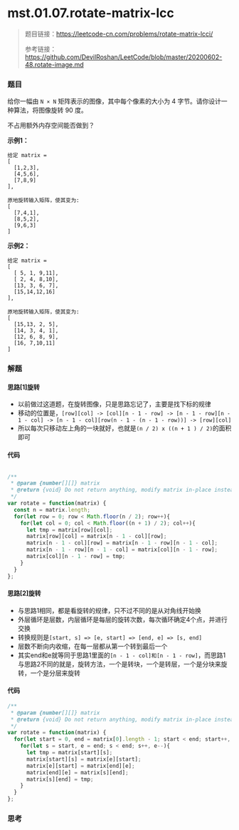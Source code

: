 # mst.01.07.rotate-matrix-lcc

> 题目链接：https://leetcode-cn.com/problems/rotate-matrix-lcci/
>
> 参考链接：https://github.com/DevilRoshan/LeetCode/blob/master/20200602-48.rotate-image.md

### 题目

给你一幅由 `N × N` 矩阵表示的图像，其中每个像素的大小为 4 字节。请你设计一种算法，将图像旋转 90 度。

不占用额外内存空间能否做到？

**示例1：**

```
给定 matrix = 
[
  [1,2,3],
  [4,5,6],
  [7,8,9]
],

原地旋转输入矩阵，使其变为:
[
  [7,4,1],
  [8,5,2],
  [9,6,3]
]
```

**示例2：**

```
给定 matrix =
[
  [ 5, 1, 9,11],
  [ 2, 4, 8,10],
  [13, 3, 6, 7],
  [15,14,12,16]
], 

原地旋转输入矩阵，使其变为:
[
  [15,13, 2, 5],
  [14, 3, 4, 1],
  [12, 6, 8, 9],
  [16, 7,10,11]
]
```



### 解题

#### 思路[1]旋转

* 以前做过这道题，在旋转图像，只是思路忘记了，主要是找下标的规律
* 移动的位置是，`[row][col] -> [col][n - 1 - row] -> [n - 1 - row][n - 1 - col] -> [n - 1 - col][row(n - 1 - (n - 1 - row))] -> [row][col]`
* 所以每次只移动左上角的一块就好，也就是`(n / 2) x ((n + 1 ) / 2)`的面积即可

#### 代码

```javascript

/**
 * @param {number[][]} matrix
 * @return {void} Do not return anything, modify matrix in-place instead.
 */
var rotate = function(matrix) {
  const n = matrix.length;
  for(let row = 0; row < Math.floor(n / 2); row++){
    for(let col = 0; col < Math.floor((n + 1) / 2); col++){
      let tmp = matrix[row][col];
      matrix[row][col] = matrix[n - 1 - col][row];
      matrix[n - 1 - col][row] = matrix[n - 1 - row][n - 1 - col];
      matrix[n - 1 - row][n - 1 - col] = matrix[col][n - 1 - row];
      matrix[col][n - 1 - row] = tmp;
    }
  }
};
```

#### 思路[2]旋转

* 与思路1相同，都是看旋转的规律，只不过不同的是从对角线开始换
* 外层循环是层数，内层循环是每层的旋转次数，每次循环确定4个点，并进行交换
* 转换规则是`[start, s] => [e, start] => [end, e] => [s, end]`
* 层数不断向内收缩，在每一层都从第一个转到最后一个
* 其实end和e就等同于思路1里面的`[n - 1 - col]和[n - 1 - row]`，而思路1与思路2不同的就是，旋转方法，一个是转块，一个是转层，一个是分块来旋转，一个是分层来旋转

#### 代码

```javascript
/**
 * @param {number[][]} matrix
 * @return {void} Do not return anything, modify matrix in-place instead.
 */
var rotate = function(matrix) {
  for(let start = 0, end = matrix[0].length - 1; start < end; start++, end--){
    for(let s = start, e = end; s < end; s++, e--){
      let tmp = matrix[start][s];
      matrix[start][s] = matrix[e][start];
      matrix[e][start] = matrix[end][e];
      matrix[end][e] = matrix[s][end];
      matrix[s][end] = tmp;
    }
  }
};
```



### 思考

